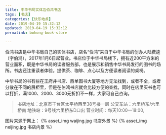 ```yaml
---
title: 中华书局实体店伯鸿书店
tags: [书店]
categories: [快乐地点]
date: 2019-04-19 15:32:12
updated: 2019-04-19 15:32:12
permalink: bohong-book-store

---
```


伯鸿书店是中华书局自己的实体书店，店名“伯鸿”来自于中华书局的创办人陆费逵（字伯鸿），2017年1月6日起营业。书店位于中华书局楼下，拥有近200平方米的营业面积，既是中华书局的读者服务部，也是展示和销售中华书局发行的图书的场所。书店还注重读者体验，提供茶、咖啡、点心以及方便读者阅读的桌椅。
<!--more-->
中华书局的书有些在王府井书店、西单图书大厦等地方无法找到，或者不全，或者分散在不同的展柜里，但是在伯鸿书店就会比较方便的查找，同时在店里买书也可以打折，满1000、2000、3000元折扣不一样，大家可自己咨询。

>书店地址：北京市丰台区太平桥西里38号楼一层
公交车站：六里桥东/六里桥南
地铁站：9号线六里桥东D口出
营业时间：每天10:00—18:00,

图片来源于网上：
{% asset_img waijing.jpg 书店外景 %}
{% asset_img neijing.jpg 书店内景 %}
